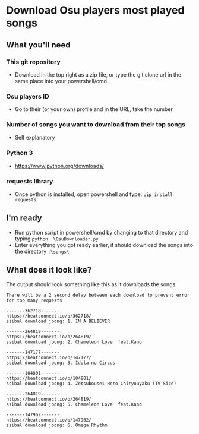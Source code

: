 # Download Osu players most played songs

## What you'll need

### This git repository
* Download in the top right as a zip file, or type the git clone url in the same place into your powershell/cmd .
### Osu players ID
* Go to their (or your own) profile and in the URL, take the number
### Number of songs you want to download from their top songs
* Self explanatory
### Python 3
* https://www.python.org/downloads/
### requests library
* Once python is installed, open powershell and type: `pip install requests`

## I'm ready
* Run python script in powershell/cmd by changing to that directory and typing `python .\OsuDownloader.py`
* Enter everything you got ready earlier, it should download the songs into the directory `.\songs\`

## What does it look like?
The output should look something like this as it downloads the songs:

```
There will be a 2 second delay between each download to prevent error for too many requests

-------362718-------
https://beatconnect.io/b/362718/
ssibal download joong: 1. IM A BELIEVER

-------264819-------
https://beatconnect.io/b/264819/
ssibal download joong: 2. Chameleon Love  feat.Kano

-------147177-------
https://beatconnect.io/b/147177/
ssibal download joong: 3. Idola no Circus

-------104801-------
https://beatconnect.io/b/104801/
ssibal download joong: 4. Zetsubousei Hero Chiryouyaku (TV Size)

-------264819-------
https://beatconnect.io/b/264819/
ssibal download joong: 5. Chameleon Love  feat.Kano

-------147962-------
https://beatconnect.io/b/147962/
ssibal download joong: 6. Omega Rhythm
```
